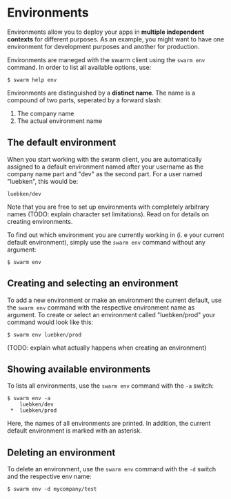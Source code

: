# Environments

Environments allow you to deploy your apps in __multiple independent contexts__ for different purposes. As an example, you might want to have one environment for development purposes and another for production.

Environments are maneged with the swarm client using the `swarm env` command. In order to list all available options, use:

    $ swarm help env

Environments are distinguished by a __distinct name__. The name is a compound of two parts, seperated by a forward slash:

1. The company name
2. The actual environment name

## The default environment

When you start working with the swarm client, you are automatically assigned to a default environment named after your username as the company name part and "dev" as the second part. For a user named "luebken", this would be:

    luebken/dev

Note that you are free to set up environments with completely arbitrary names (TODO: explain character set limitations). Read on for details on creating environments.

To find out which environment you are currently working in (i. e your current default environment), simply use the `swarm env` command without any argument:

    $ swarm env

## Creating and selecting an environment

To add a new environment or make an environment the current default, use the `swarm env` command with the respective environment name as argument. To create or select an environment called "luebken/prod" your command would look like this:
    
    $ swarm env luebken/prod

(TODO: explain what actually happens when creating an environment)

## Showing available environments

To lists all environments, use the `swarm env` command with the `-a` switch:

    $ swarm env -a
        luebken/dev
     *  luebken/prod

Here, the names of all environments are printed. In addition, the current default environment is marked with an asterisk.

## Deleting an environment

To delete an environment, use the `swarm env` command with the `-d` switch and the respective env name:

    $ swarm env -d mycompany/test

